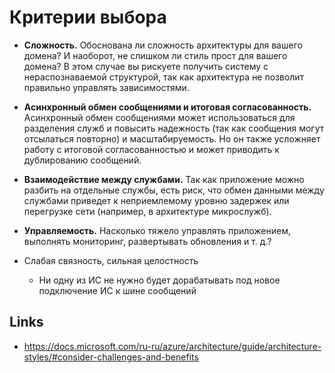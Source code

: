 # Критерии выбора

* **Сложность.** Обоснована ли сложность архитектуры для вашего домена? И наоборот, не слишком ли стиль прост для вашего домена? В этом случае вы рискуете получить систему с нераспознаваемой структурой, так как архитектура не позволит правильно управлять зависимостями.

* **Асинхронный обмен сообщениями и итоговая согласованность.** Асинхронный обмен сообщениями может использоваться для разделения служб и повысить надежность (так как сообщения могут отсылаться повторно) и масштабируемость. Но он также усложняет работу с итоговой согласованностью и может приводить к дублированию сообщений.

* **Взаимодействие между службами.** Так как приложение можно разбить на отдельные службы, есть риск, что обмен данными между службами приведет к неприемлемому уровню задержек или перегрузке сети (например, в архитектуре микрослужб).

* **Управляемость.** Насколько тяжело управлять приложением, выполнять мониторинг, развертывать обновления и т. д.?
* Слабая связность, сильная целостность
  * Ни одну из ИС не нужно будет дорабатывать под новое подключение ИС к шине сообщений 


## Links
* https://docs.microsoft.com/ru-ru/azure/architecture/guide/architecture-styles/#consider-challenges-and-benefits

